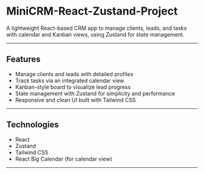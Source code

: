 # MiniCRM-React-Zustand-Project
A lightweight React-based CRM app to manage clients, leads, and tasks with calendar and Kanban views, using Zustand for state management.

---

## Features

- Manage clients and leads with detailed profiles  
- Track tasks via an integrated calendar view  
- Kanban-style board to visualize lead progress  
- State management with Zustand for simplicity and performance  
- Responsive and clean UI built with Tailwind CSS  

---

## Technologies

- React  
- Zustand  
- Tailwind CSS  
- React Big Calendar (for calendar view)  

---
